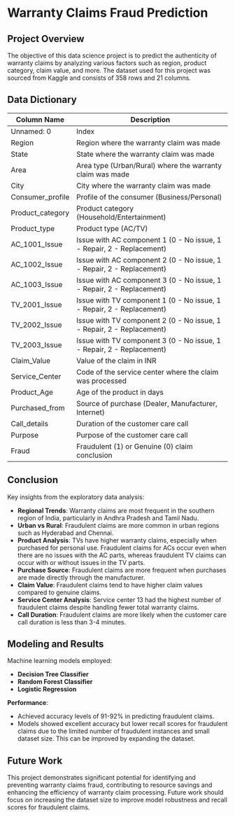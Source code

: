 # Warranty Claims Fraud Prediction

## Project Overview
The objective of this data science project is to predict the authenticity of warranty claims by analyzing various factors such as region, product category, claim value, and more. The dataset used for this project was sourced from Kaggle and consists of 358 rows and 21 columns.

## Data Dictionary

| Column Name         | Description                                                                 |
|---------------------|-----------------------------------------------------------------------------|
| Unnamed: 0          | Index                                                                       |
| Region              | Region where the warranty claim was made                                    |
| State               | State where the warranty claim was made                                     |
| Area                | Area type (Urban/Rural) where the warranty claim was made                   |
| City                | City where the warranty claim was made                                      |
| Consumer_profile    | Profile of the consumer (Business/Personal)                                 |
| Product_category    | Product category (Household/Entertainment)                                  |
| Product_type        | Product type (AC/TV)                                                        |
| AC_1001_Issue       | Issue with AC component 1 (0 - No issue, 1 - Repair, 2 - Replacement)        |
| AC_1002_Issue       | Issue with AC component 2 (0 - No issue, 1 - Repair, 2 - Replacement)        |
| AC_1003_Issue       | Issue with AC component 3 (0 - No issue, 1 - Repair, 2 - Replacement)        |
| TV_2001_Issue       | Issue with TV component 1 (0 - No issue, 1 - Repair, 2 - Replacement)        |
| TV_2002_Issue       | Issue with TV component 2 (0 - No issue, 1 - Repair, 2 - Replacement)        |
| TV_2003_Issue       | Issue with TV component 3 (0 - No issue, 1 - Repair, 2 - Replacement)        |
| Claim_Value         | Value of the claim in INR                                                   |
| Service_Center      | Code of the service center where the claim was processed                     |
| Product_Age         | Age of the product in days                                                  |
| Purchased_from      | Source of purchase (Dealer, Manufacturer, Internet)                         |
| Call_details        | Duration of the customer care call                                          |
| Purpose             | Purpose of the customer care call                                           |
| Fraud               | Fraudulent (1) or Genuine (0) claim conclusion                              |

## Conclusion
Key insights from the exploratory data analysis:

- **Regional Trends**: Warranty claims are most frequent in the southern region of India, particularly in Andhra Pradesh and Tamil Nadu.
- **Urban vs Rural**: Fraudulent claims are more common in urban regions such as Hyderabad and Chennai.
- **Product Analysis**: TVs have higher warranty claims, especially when purchased for personal use. Fraudulent claims for ACs occur even when there are no issues with the AC parts, whereas fraudulent TV claims can occur with or without issues in the TV parts.
- **Purchase Source**: Fraudulent claims are more frequent when purchases are made directly through the manufacturer.
- **Claim Value**: Fraudulent claims tend to have higher claim values compared to genuine claims.
- **Service Center Analysis**: Service center 13 had the highest number of fraudulent claims despite handling fewer total warranty claims.
- **Call Duration**: Fraudulent claims are more likely when the customer care call duration is less than 3-4 minutes.

## Modeling and Results

Machine learning models employed:

- **Decision Tree Classifier**
- **Random Forest Classifier**
- **Logistic Regression**

**Performance**:
- Achieved accuracy levels of 91-92% in predicting fraudulent claims.
- Models showed excellent accuracy but lower recall scores for fraudulent claims due to the limited number of fraudulent instances and small dataset size. This can be improved by expanding the dataset.

## Future Work
This project demonstrates significant potential for identifying and preventing warranty claims fraud, contributing to resource savings and enhancing the efficiency of warranty claim processing. Future work should focus on increasing the dataset size to improve model robustness and recall scores for fraudulent claims.

